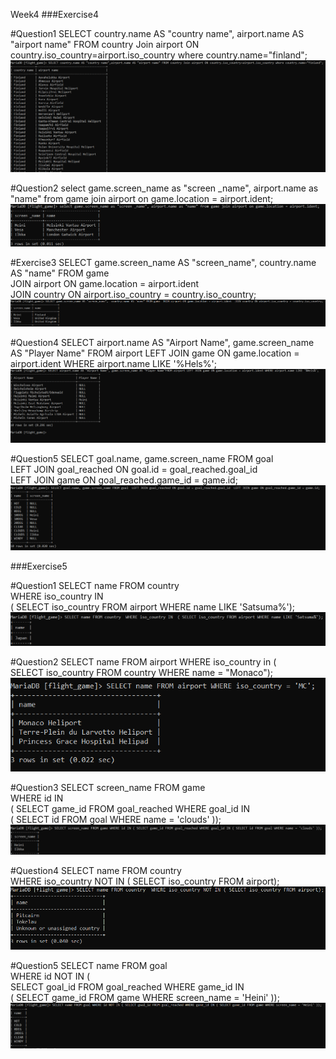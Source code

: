 Week4
###Exercise4

#Question1
SELECT country.name AS "country name",
airport.name AS "airport name" 
FROM country Join airport ON country.iso_country=airport.iso_country 
where country.name="finland";
![Ex4-Q1.PNG](Ex4-Q1.PNG)

#Question2
select game.screen_name as "screen _name", 
airport.name as "name" from game 
join airport on game.location = airport.ident;
![Ex4-Q2.PNG](Ex4-Q2.PNG)

#Exercise3
SELECT game.screen_name AS "screen_name",  country.name AS "name" FROM game  
JOIN airport ON game.location = airport.ident  
JOIN country ON airport.iso_country = country.iso_country;
![Ex4-Q3.PNG](Ex4-Q3.PNG)

#Question4
SELECT airport.name AS "Airport Name", game.screen_name AS "Player Name"
FROM airport LEFT JOIN game ON game.location = airport.ident 
WHERE airport.name LIKE '%Hels%';
![EX4-Q4.PNG](EX4-Q4.PNG)

#Question5
SELECT goal.name, game.screen_name FROM goal  
LEFT JOIN goal_reached ON goal.id = goal_reached.goal_id  
LEFT JOIN game ON goal_reached.game_id = game.id;
![Ex4-Q5.PNG](Ex4-Q5.PNG)


###Exercise5

#Question1
SELECT name FROM country  
WHERE iso_country IN  
( SELECT iso_country FROM airport WHERE name LIKE 'Satsuma%');
![Ex5-Q1.PNG](Ex5-Q1.PNG)

#Question2
SELECT name FROM airport WHERE iso_country in  (  
SELECT iso_country FROM country WHERE name = "Monaco");
![Ex5-Q2.PNG](Ex5-Q2.PNG)

#Question3
SELECT screen_name FROM game  
WHERE id IN  
( SELECT game_id FROM goal_reached WHERE goal_id IN  
( SELECT id FROM goal WHERE name = 'clouds' ));
![Ex5-Q3.PNG](Ex5-Q3.PNG)

#Question4
SELECT name FROM country  
WHERE iso_country NOT IN ( SELECT iso_country FROM airport);
![Ex5-Q4.PNG](Ex5-Q4.PNG)

#Question5
SELECT name FROM goal  
WHERE id NOT IN (  
SELECT goal_id FROM goal_reached WHERE game_id IN  
( SELECT game_id FROM game WHERE screen_name = 'Heini' ));
![Ex5-Q5.PNG](Ex5-Q5.PNG)